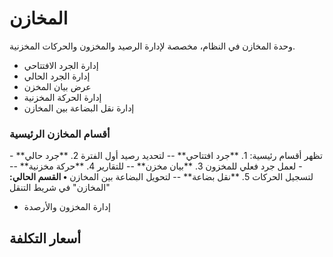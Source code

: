 # المخازن
وحدة المخازن في النظام، مخصصة لإدارة الرصيد والمخزون والحركات المخزنية.
- إدارة الجرد الافتتاحي
- إدارة الجرد الحالي
- عرض بيان المخزن
- إدارة الحركة المخزنية
- إدارة نقل البضاعة بين المخازن
### أقسام المخازن الرئيسية
تظهر أقسام رئيسية:
1\. \*\*جرد افتتاحي\*\* -- لتحديد رصيد أول الفترة
2\. \*\*جرد حالي\*\* -- لعمل جرد فعلي للمخزون
3\. \*\*بيان مخزن\*\* -- للتقارير
4\. \*\*حركة مخزنية\*\* -- لتسجيل الحركات
5\. \*\*نقل بضاعة\*\* -- لتحويل البضاعة بين المخازن
**• القسم الحالي:** \"المخازن\" في شريط التنقل

- إدارة المخزون والأرصدة
## أسعار التكلفة
